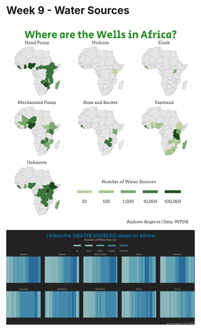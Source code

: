# Week 9 - Water Sources
![](https://raw.githubusercontent.com/andrewargeros/CDS-5950-EDA/main/Week%209%20-%20Water%20Sources/where_wells.png)
![](https://raw.githubusercontent.com/andrewargeros/CDS-5950-EDA/main/Week%209%20-%20Water%20Sources/year_wells.png)